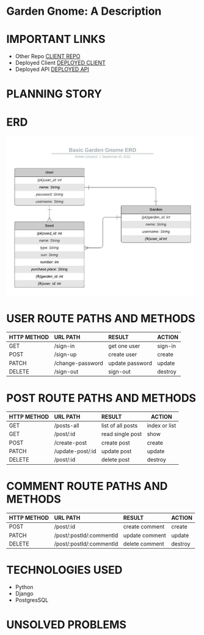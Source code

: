 # Garden Gnome: A Description

# IMPORTANT LINKS
- Other Repo [CLIENT REPO]()
- Deployed Client [DEPLOYED CLIENT]()
- Deployed API [DEPLOYED API]()
# PLANNING STORY

# ERD
![ERD](./img/GardenGnomeERD.jpeg)
# USER ROUTE PATHS AND METHODS
|HTTP METHOD |URL PATH        |RESULT           |ACTION |
|:-----------|:---------------|:----------------|-------|
|GET         | /sign-in       |get one user     |sign-in|
|POST        |/sign-up        |create user      |create |
|PATCH       |/change-password|update password  |update |
|DELETE      |/sign-out       |sign-out         |destroy |
# POST ROUTE PATHS AND METHODS
|HTTP METHOD |URL PATH        |RESULT           |ACTION |
|:-----------|:---------------|:----------------|-------|
|GET         |/posts-all      |list of all posts|index or list|
|GET         |/post/:id       |read single post |show |
|POST        |/create-post    |create post      |create |
|PATCH       |/update-post/:id|update post      |update |
|DELETE      |/post/:id       |delete post      |destroy |

# COMMENT ROUTE PATHS AND METHODS
|HTTP METHOD |URL PATH                |RESULT           |ACTION |
|:-----------|:-----------------------|:----------------|-------|
|POST        |/post/:id               |create comment   |create |
|PATCH       |/post/:postId/:commentId|update comment   |update |
|DELETE      |/post/:postId/:commentId|delete comment   |destroy |
# TECHNOLOGIES USED
- Python
- Django
- PostgresSQL
# UNSOLVED PROBLEMS

